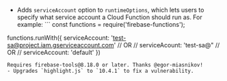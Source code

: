 - Adds `serviceAccount` option to `runtimeOptions`, which lets users to specify what service account a Cloud Function should run as. For example: ```
  const functions = require('firebase-functions');

functions.runWith({
serviceAccount: 'test-sa@project.iam.gserviceaccount.com'
// OR
// serviceAcount: 'test-sa@"
// OR
// serviceAccount: 'default'
})

```
Requires firebase-tools@8.18.0 or later. Thanks @egor-miasnikov!
- Upgrades `highlight.js` to `10.4.1` to fix a vulnerability.
